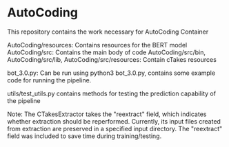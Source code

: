 # AutoCoding
This repository contains the work necessary for AutoCoding Container

AutoCoding/resources: Contains resources for the BERT model
AutoCoding/src: Contains the main body of code
AutoCoding/src/bin, AutoCoding/src/lib, AutoCoding/src/resources: Contain cTakes resources

bot_3.0.py: Can be run using python3 bot_3.0.py, contains some example code for running the pipeline.

utils/test_utils.py contains methods for testing the prediction capability of the pipeline

Note: The CTakesExtractor takes the "reextract" field, which indicates whether extraction should
be reperformed. Currently, its input files created from extraction are preserved in a specified
input directory. The "reextract" field was included to save time during training/testing.
